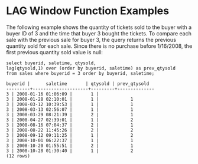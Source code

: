 # LAG Window Function Examples<a name="r_Examples_of_LAG_WF"></a>

 The following example shows the quantity of tickets sold to the buyer with a buyer ID of 3 and the time that buyer 3 bought the tickets\. To compare each sale with the previous sale for buyer 3, the query returns the previous quantity sold for each sale\. Since there is no purchase before 1/16/2008, the first previous quantity sold value is null: 

```
select buyerid, saletime, qtysold,
lag(qtysold,1) over (order by buyerid, saletime) as prev_qtysold
from sales where buyerid = 3 order by buyerid, saletime;

buyerid |      saletime       | qtysold | prev_qtysold
---------+---------------------+---------+--------------
3 | 2008-01-16 01:06:09 |       1 |
3 | 2008-01-28 02:10:01 |       1 |            1
3 | 2008-03-12 10:39:53 |       1 |            1
3 | 2008-03-13 02:56:07 |       1 |            1
3 | 2008-03-29 08:21:39 |       2 |            1
3 | 2008-04-27 02:39:01 |       1 |            2
3 | 2008-08-16 07:04:37 |       2 |            1
3 | 2008-08-22 11:45:26 |       2 |            2
3 | 2008-09-12 09:11:25 |       1 |            2
3 | 2008-10-01 06:22:37 |       1 |            1
3 | 2008-10-20 01:55:51 |       2 |            1
3 | 2008-10-28 01:30:40 |       1 |            2
(12 rows)
```
